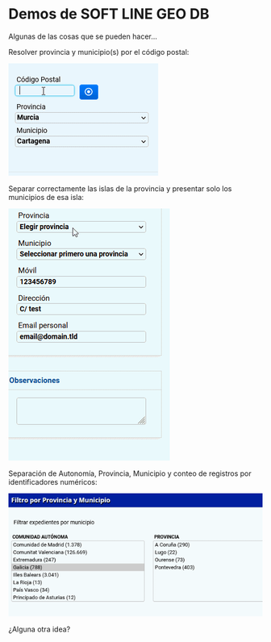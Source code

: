 # Demos de SOFT LINE GEO DB

Algunas de las cosas que se pueden hacer...

Resolver provincia y municipio(s) por el código postal:

![Obtener provincia y municipio por codigo postal](/images/softlinegeodb-resolver.gif)

Separar correctamente las islas de la provincia y presentar solo los municipios de esa isla:

![Municipios por isla](/images/softlinegeodb-islas1.gif)

Separación de Autonomía, Provincia, Municipio y conteo de registros por identificadores numéricos:

![Contar registros con IDs numericos de municipio](/images/softlinegeodb-ccaa-muni.gif)

¿Alguna otra idea?

